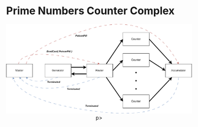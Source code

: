 # Prime Numbers Counter Complex

<p align="center">
    <img src="../../../../../assets/imgs/primes/PrimeCounterComplex.drawio.png">
p>
